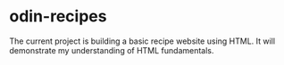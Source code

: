 # odin-recipes
The current project is building a basic recipe website using HTML. It will demonstrate my understanding of HTML fundamentals.